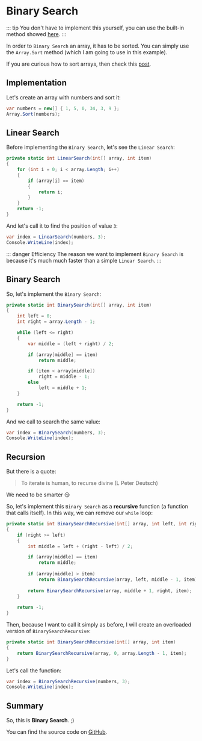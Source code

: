 # Binary Search

<youtube :src="'fOMh45TT0BI'"/>

::: tip
You don't have to implement this yourself, you can use the built-in method showed [here](/csharp/arrays/methods.html#array-binarysearch).
:::

In order to `Binary Search` an array, it has to be sorted. You can simply use the `Array.Sort` method (which I am going to use in this example). 

If you are curious how to sort arrays, then check this [post](/csharp/arrays/quicksort.md).

## Implementation

Let's create an array with numbers and sort it:

``` csharp
var numbers = new[] { 1, 5, 0, 34, 3, 9 };
Array.Sort(numbers);
```

## Linear Search
Before implementing the `Binary Search`, let's see the `Linear Search`:

``` csharp
private static int LinearSearch(int[] array, int item)
{
    for (int i = 0; i < array.Length; i++)
    {
        if (array[i] == item)
        {
            return i;
        }
    }
    return -1;
}
```

And let's call it to find the position of value `3`:

``` csharp
var index = LinearSearch(numbers, 3);
Console.WriteLine(index);
```

::: danger Efficiency
The reason we want to implement `Binary Search` is because it's much much faster than a simple `Linear Search`.
:::

## Binary Search

So, let's implement the `Binary Search`:

``` csharp
private static int BinarySearch(int[] array, int item)
{
    int left = 0;
    int right = array.Length - 1;

    while (left <= right)
    {
        var middle = (left + right) / 2;

        if (array[middle] == item)
            return middle;

        if (item < array[middle])
            right = middle - 1;
        else
            left = middle + 1;
    }

    return -1;
}
```

And we call to search the same value:

``` csharp
var index = BinarySearch(numbers, 3);
Console.WriteLine(index);
```

## Recursion

But there is a quote:
> To iterate is human, to recurse divine (L Peter Deutsch)

We need to be smarter :smirk:

So, let's implement this `Binary Search` as a **recursive** function (a function that calls itself). In this way, we can remove our `while` loop:

``` csharp
private static int BinarySearchRecursive(int[] array, int left, int right, int item)
{
    if (right >= left)
    {
        int middle = left + (right - left) / 2;

        if (array[middle] == item)
            return middle;
        
        if (array[middle] > item)
            return BinarySearchRecursive(array, left, middle - 1, item);
        
        return BinarySearchRecursive(array, middle + 1, right, item);
    }
    
    return -1;
}
```

Then, because I want to call it simply as before, I will create an overloaded version of `BinarySearchRecursive`:

``` csharp
private static int BinarySearchRecursive(int[] array, int item)
{
    return BinarySearchRecursive(array, 0, array.Length - 1, item);
}
```

Let's call the function:

``` csharp
var index = BinarySearchRecursive(numbers, 3);
Console.WriteLine(index);
```

## Summary
So, this is **Binary Search**. ;)

You can find the source code on [GitHub](https://github.com/danielsimionescu/csharp-binarysearch).
